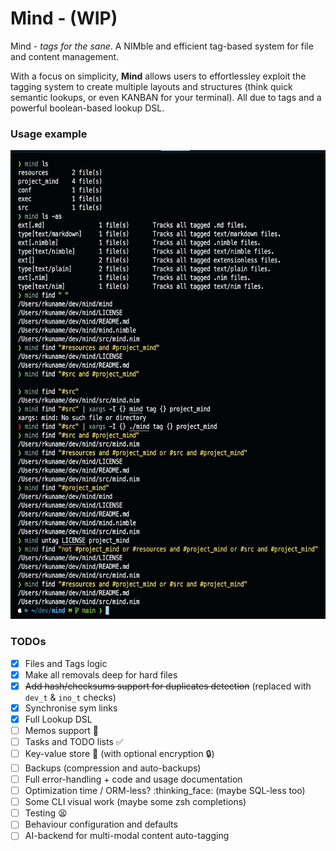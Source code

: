 # Mind - (WIP)
Mind - *tags for the sane*. A NIMble and efficient tag-based system for file and content management.

With a focus on simplicity, **Mind** allows users to effortlessley exploit the tagging system to create multiple layouts and structures (think quick semantic lookups, or even KANBAN for your terminal). All due to tags and a powerful boolean-based lookup DSL.

### Usage example
<img src="./assets/screen.png" height="750">

### TODOs

- [x] Files and Tags logic
- [x] Make all removals deep for hard files
- [x] ~~Add hash/checksums support for duplicates detection~~ (replaced with `dev_t` & `ino_t` checks)
- [x] Synchronise sym links
- [x] Full Lookup DSL
- [ ] Memos support :memo:
- [ ] Tasks and TODO lists :white_check_mark:
- [ ] Key-value store :key: (with optional encryption :lock:)
- [ ] Backups (compression and auto-backups)
- [ ] Full error-handling + code and usage documentation
- [ ] Optimization time / ORM-less? :thinking_face: (maybe SQL-less too)
- [ ] Some CLI visual work (maybe some zsh completions)
- [ ] Testing :tired_face:
- [ ] Behaviour configuration and defaults
- [ ] AI-backend for multi-modal content auto-tagging
